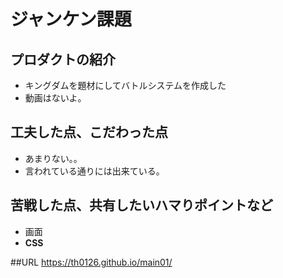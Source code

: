 # ジャンケン課題

## プロダクトの紹介

- キングダムを題材にしてバトルシステムを作成した
- 動画はないよ。

## 工夫した点、こだわった点

- あまりない。。
- 言われている通りには出来ている。

## 苦戦した点、共有したいハマりポイントなど

- 画面
- **CSS**

##URL
https://th0126.github.io/main01/

